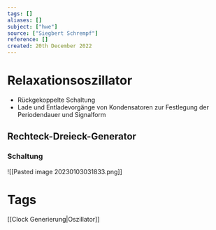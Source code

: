 ```yaml
---
tags: []
aliases: []
subject: ["hwe"]
source: ["Siegbert Schrempf"]
reference: []
created: 20th December 2022
---
```

# Relaxationsoszillator
- Rückgekoppelte Schaltung
- Lade und Entladevorgänge von Kondensatoren zur Festlegung der Periodendauer und Signalform

## Rechteck-Dreieck-Generator
### Schaltung
![[Pasted image 20230103031833.png]]

# Tags
[[Clock Generierung|Oszillator]]